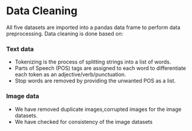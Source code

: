 # Data Cleaning
All five datasets are imported into a pandas data frame to perform data preprocessing. Data cleaning is done based on:
### Text data
- Tokenizing is the process of splitting strings into a list of words.
- Parts of Speech (POS) tags are assigned to each word to differentiate each token as an adjective/verb/punctuation.
- Stop words are removed by providing the unwanted POS as a list.
### Image data
- We have removed duplicate images,corrupted images for the image datasets.
- We have checked for consistency of the image datasets
